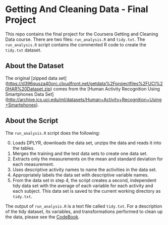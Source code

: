 # Getting And Cleaning Data - Final Project
This repo contains the final project for the Coursera Getting and Cleaning Data course. There are two files: `run_analysis.R` and `tidy.txt`. The `run_analysis.R` script contains the commented R code to create the `tidy.txt` dataset.

## About the Dataset
The original [zipped data set] (https://d396qusza40orc.cloudfront.net/getdata%2Fprojectfiles%2FUCI%20HAR%20Dataset.zip) comes from the [Human Activity Recognition Using Smartphones Data Set] (http://archive.ics.uci.edu/ml/datasets/Human+Activity+Recognition+Using+Smartphones).

## About the Script
The `run_analysis.R` script does the following:

0. Loads DPLYR, downloads the data set, unzips the data and reads it into the tables. 
1. Merges the training and the test data sets to create one data set.
2. Extracts only the measurements on the mean and standard deviation for each measurement.
3. Uses descriptive activity names to name the activities in the data set.
4. Appropriately labels the data set with descriptive variable names.
5. From the data set in step 4, the script creates a second, independent tidy data set with the average of each variable for each activity and each subject. This data set is saved to the current working directory as `tidy.txt`.

The output of `run_analysis.R` is a text file called `tidy.txt`. For a description of the tidy dataset, its variables, and transformations performed to clean up the data, please see the [CodeBook](https://github.com/caseyemerson/gettingAndCleaningData/blob/master/CodeBook.md).
